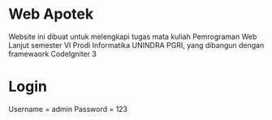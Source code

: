 # Web Apotek

Website ini dibuat untuk melengkapi tugas mata kuliah Pemrograman Web Lanjut semester VI Prodi Informatika UNINDRA PGRI, yang dibangun dengan framewaork CodeIgniter 3


# Login

Username = admin
Password = 123
